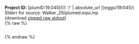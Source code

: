 **Project ID:** [plumID:19.045]({{ '/' | absolute_url }}eggs/19/045/)  
Stderr for source:  Walker_29/plumed.equi.inp   
(download [zipped raw stdout](plumed.equi.inp.plumed.stdout.txt.zip))  
{% raw %}
<pre>
</pre>
{% endraw %}
